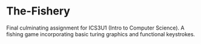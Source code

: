 # The-Fishery
Final culminating assignment for ICS3U1 (Intro to Computer Science). A fishing game incorporating basic turing graphics and functional keystrokes.

